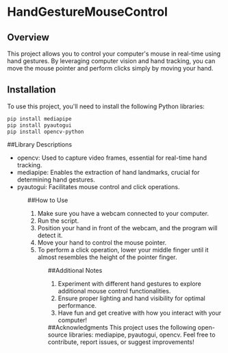 # HandGestureMouseControl

## Overview

This project allows you to control your computer's mouse in real-time using hand gestures. By leveraging computer vision and hand tracking, you can move the mouse pointer and perform clicks simply by moving your hand.

## Installation

To use this project, you'll need to install the following Python libraries:

```bash
pip install mediapipe
pip install pyautogui
pip install opencv-python
```
##Library Descriptions
<ul>
<li>opencv: Used to capture video frames, essential for real-time hand tracking.</li>
<li>mediapipe: Enables the extraction of hand landmarks, crucial for determining hand gestures.</li>
<li>pyautogui: Facilitates mouse control and click operations.</li>
<ul>
##How to Use
<ol>
<li>Make sure you have a webcam connected to your computer.</li>
<li>Run the script.</li>
<li>Position your hand in front of the webcam, and the program will detect it.</li>
<li>Move your hand to control the mouse pointer.</li>
<li>To perform a click operation, lower your middle finger until it almost resembles the height of the pointer finger.</li>
<ol>

##Additional Notes
<ol>
<li>Experiment with different hand gestures to explore additional mouse control functionalities.</li>
<li>Ensure proper lighting and hand visibility for optimal performance.</li>
<li>Have fun and get creative with how you interact with your computer!</li>
</ol>
##Acknowledgments
This project uses the following open-source libraries: mediapipe, pyautogui, opencv.
Feel free to contribute, report issues, or suggest improvements!
